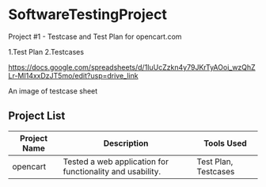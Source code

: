 # SoftwareTestingProject

Project #1 - Testcase and Test Plan for opencart.com

1.Test Plan
2.Testcases

https://docs.google.com/spreadsheets/d/1IuUcZzkn4y79JKrTyAOoi_wzQhZLr-MI14xxDzJT5mo/edit?usp=drive_link

An image of testcase sheet

## Project List

| Project Name | Description | Tools Used |
|--------------|-------------|------------|
| opencart    | Tested a web application for functionality and usability. | Test Plan, Testcases |
